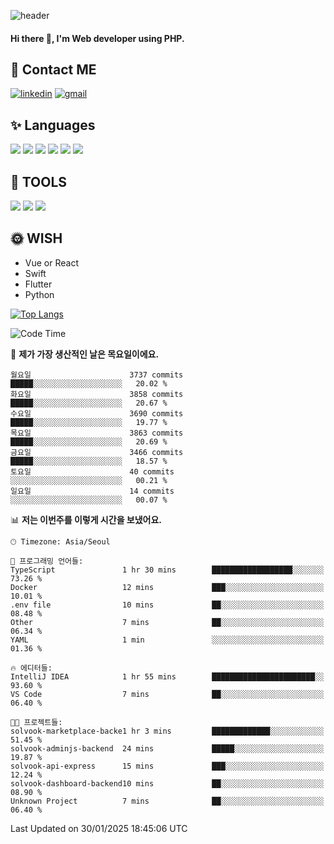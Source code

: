 ![header](https://capsule-render.vercel.app/api?type=waving&color=auto&height=300&section=header&text=Elin&fontSize=90&animation=twinkling)

#### Hi there 👋, I'm <b>Web developer</b> using PHP. ####

<!--
- 🔭 I’m currently working on Uniwill
- 🌱 I’m currently learning Vue or React or Python.
-->

<!---#### I am PHP developer --->

## 💌 Contact ME ###
[<img src='https://img.shields.io/badge/-EunjiKo-%230A66C2?style=flat-square&logo=LinkedIn&logoColor=white' alt='linkedin'>](https://www.linkedin.com/in/https://www.linkedin.com/in/eunji-ko-00a907164//)  [<img src='https://img.shields.io/badge/-einee214%40gmail.com-%23EA4335?style=flat-square&logo=Gmail&logoColor=white' alt='gmail'>](einee214@gmail.com)  


## ✨ Languages
<img src='https://img.shields.io/badge/-PHP-%23777BB4?style=for-the-badge&logo=PHP&logoColor=white'> <img src='https://img.shields.io/badge/-Laravel-%23FF2D20?style=for-the-badge&logo=Laravel&logoColor=white'> <img src='https://img.shields.io/badge/Jquery-%230769AD?style=for-the-badge&logo=Jquery&logoColor=white'> <img src='https://img.shields.io/badge/CSS3-%231572B6?style=for-the-badge&logo=CSS3&logoColor=white'> <img src='https://img.shields.io/badge/Bootstrap-%237952B3?style=for-the-badge&logo=Bootstrap&logoColor=white' > <img src='https://img.shields.io/badge/MySQL-%234479A1?style=for-the-badge&logo=MySQL&logoColor=white' >

## 🌷 TOOLS
<img src='https://img.shields.io/badge/PHPSTORM-%23000000?style=for-the-badge&logo=PhpStorm&logoColor=white' > <img src='https://img.shields.io/badge/GitLab-%23FCA121?style=for-the-badge&logo=GitLab&logoColor=white' > <img src='https://img.shields.io/badge/GitHub-%23181717?style=for-the-badge&logo=GitHub&logoColor=white'>


## 🌞 WISH
- Vue or React
- Swift
- Flutter
- Python


[![Top Langs](https://github-readme-stats.vercel.app/api/top-langs/?username=ein214&layout=compact)](https://github.com/anuraghazra/github-readme-stats)

<!--START_SECTION:waka-->
![Code Time](http://img.shields.io/badge/Code%20Time-4%2C018%20hrs%2024%20mins-blue)

📅 **제가 가장 생산적인 날은 목요일이에요.** 

```text
월요일                      3737 commits        █████░░░░░░░░░░░░░░░░░░░░   20.02 % 
화요일                      3858 commits        █████░░░░░░░░░░░░░░░░░░░░   20.67 % 
수요일                      3690 commits        █████░░░░░░░░░░░░░░░░░░░░   19.77 % 
목요일                      3863 commits        █████░░░░░░░░░░░░░░░░░░░░   20.69 % 
금요일                      3466 commits        █████░░░░░░░░░░░░░░░░░░░░   18.57 % 
토요일                      40 commits          ░░░░░░░░░░░░░░░░░░░░░░░░░   00.21 % 
일요일                      14 commits          ░░░░░░░░░░░░░░░░░░░░░░░░░   00.07 % 
```


📊 **저는 이번주를 이렇게 시간을 보냈어요.** 

```text
🕑︎ Timezone: Asia/Seoul

💬 프로그래밍 언어들: 
TypeScript               1 hr 30 mins        ██████████████████░░░░░░░   73.26 % 
Docker                   12 mins             ███░░░░░░░░░░░░░░░░░░░░░░   10.01 % 
.env file                10 mins             ██░░░░░░░░░░░░░░░░░░░░░░░   08.48 % 
Other                    7 mins              ██░░░░░░░░░░░░░░░░░░░░░░░   06.34 % 
YAML                     1 min               ░░░░░░░░░░░░░░░░░░░░░░░░░   01.36 % 

🔥 에디터들: 
IntelliJ IDEA            1 hr 55 mins        ███████████████████████░░   93.60 % 
VS Code                  7 mins              ██░░░░░░░░░░░░░░░░░░░░░░░   06.40 % 

🐱‍💻 프로젝트들: 
solvook-marketplace-backe1 hr 3 mins         █████████████░░░░░░░░░░░░   51.45 % 
solvook-adminjs-backend  24 mins             █████░░░░░░░░░░░░░░░░░░░░   19.87 % 
solvook-api-express      15 mins             ███░░░░░░░░░░░░░░░░░░░░░░   12.24 % 
solvook-dashboard-backend10 mins             ██░░░░░░░░░░░░░░░░░░░░░░░   08.90 % 
Unknown Project          7 mins              ██░░░░░░░░░░░░░░░░░░░░░░░   06.40 % 
```


 Last Updated on 30/01/2025 18:45:06 UTC
<!--END_SECTION:waka-->

<!---![GitHub stats](https://github-readme-stats.vercel.app/api?username=ein214&show_icons=true&theme=dracula)  --->



